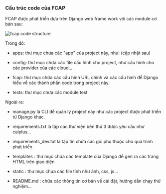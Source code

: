 ### Cấu trúc code của FCAP

FCAP được phát triển dựa trên Django web frame work với các module cơ bản sau:

![fcap code structure](/home/daidv/GITHUB/CAL_Appliances/describes/structure.png  "FCAP")

Trong đó:

- apps: thư mục chưa các "app" của project này, như: (cập nhật sau)

- config: thư mục chưa các file cấu hình cho project, như cấu hình cho các provider của các cloud...

- fcap: thư mục chứa các cấu hình URL chính và các cấu hình để Django hiểu về các thành phần code trong project này.

- tests: thư mục chưa các module test

Ngoài ra:

- manage.py là CLI để quản lý project này như các project được phát triển từ Django khác.

- requirements.txt là tập các thư viện bên thứ 3 được yêu cầu như calplus...

- requirements_dev.txt là tập tin chứa các gói phụ thuộc cho quá trình phát triển

- templates : thư mục chứa các template của Django để gen ra các trang HTML trên giao diện

- static : thư mục chưa các file tính như ảnh, css, js...

- README.md : chứa các thông tin cơ bản về cài đặt, hướng dẫn chạy thử nghiệm...